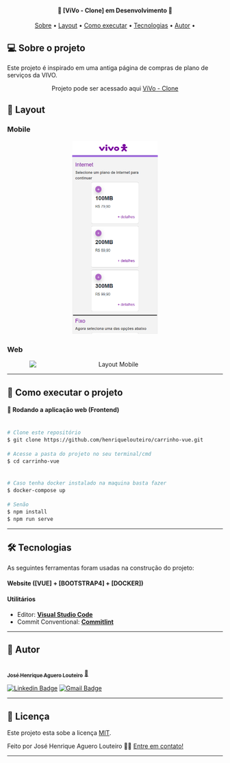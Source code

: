 <h4 align="center"> 
	🚧  [ViVo - Clone] em Desenvolvimento  🚧
</h4>

<p align="center">
 <a href="#-sobre-o-projeto">Sobre</a> •
 <a href="#-layout">Layout</a> • 
 <a href="#-como-executar-o-projeto">Como executar</a> • 
 <a href="#-tecnologias">Tecnologias</a> • 
 <a href="#-autor">Autor</a> • 
</p>

## 💻 Sobre o projeto

Este projeto é inspirado em uma antiga página de compras de plano de serviços da VIVO.

<p align="center">Projeto pode ser acessado aqui <a href="https://carrinho-vue.vercel.app/">ViVo - Clone</a></p>

## 🎨 Layout

### Mobile

<p align="center">
  <img alt="Layout Mobile" title="#Layout Mobile" src="./public/imgs/readme/layout-mobile.png" width="200px">
</p>

### Web

<p align="center" style="display: flex; align-items: flex-start; justify-content: center;">
  <img alt="Layout Mobile" title="#Layout Mobile" src="./public/imgs/readme/assets/readme/layout-desktop.png" width="400px">
</p>

---

## 🚀 Como executar o projeto

#### 🧭 Rodando a aplicação web (Frontend)

```bash

# Clone este repositório
$ git clone https://github.com/henriquelouteiro/carrinho-vue.git

# Acesse a pasta do projeto no seu terminal/cmd
$ cd carrinho-vue


# Caso tenha docker instalado na maquina basta fazer
$ docker-compose up

# Senão
$ npm install
$ npm run serve
```

---

## 🛠 Tecnologias

As seguintes ferramentas foram usadas na construção do projeto:

#### **Website** ([VUE] + [BOOTSTRAP4] + [DOCKER])

#### []()**Utilitários**

- Editor: **[Visual Studio Code](https://code.visualstudio.com/)**
- Commit Conventional: **[Commitlint](https://github.com/conventional-changelog/commitlint)**

---

## 🦸 Autor

<a href="https://www.linkedin.com/in/jos%C3%A9-henrique-a-louteiro-1376b5164/">
 <br />
 <sub><b>José Henrique Aguero Louteiro</b></sub></a> <a href="https://github.com/henriquelouteiro/" title="GitHub">🚀</a>
 <br />

[![Linkedin Badge](https://img.shields.io/badge/-Jose-blue?style=flat-square&logo=Linkedin&logoColor=white&link=https://www.linkedin.com/in/jos%C3%A9-henrique-a-louteiro-1376b5164/)](https://www.linkedin.com/in/jos%C3%A9-henrique-a-louteiro-1376b5164/)
[![Gmail Badge](https://img.shields.io/badge/-henrique.louteiro@hotmail.com-c14438?style=flat-square&logo=Gmail&logoColor=white&link=mailto:henrique.louteiro@hotmail.com)](mailto:henrique.louteiro@hotmail.com)

---

## 📝 Licença

Este projeto esta sobe a licença [MIT](./LICENSE).

Feito por José Henrique Aguero Louteiro 👋🏽 [Entre em contato!](https://www.linkedin.com/in/jos%C3%A9-henrique-a-louteiro-1376b5164/)

---
